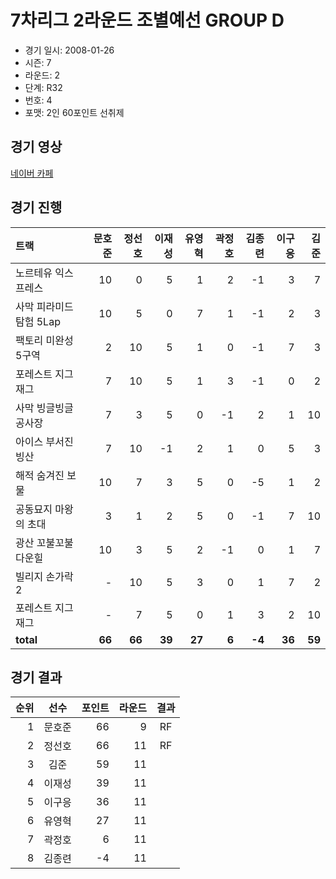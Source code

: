# 7차리그 2라운드 조별예선 GROUP D

- 경기 일시: 2008-01-26
- 시즌: 7
- 라운드: 2
- 단계: R32
- 번호: 4
- 포맷: 2인 60포인트 선취제





## 경기 영상
[네이버 카페](https://cafe.naver.com/leaguekart/91)

## 경기 진행

| 트랙 | 문호준 | 정선호 | 이재성 | 유영혁 | 곽정호 | 김종련 | 이구응 | 김준 |
|:---|---:|---:|---:|---:|---:|---:|---:|---:|
| 노르테유 익스프레스 | 10 | 0 | 5 | 1 | 2 | -1 | 3 | 7 |
| 사막 피라미드 탐험 5Lap | 10 | 5 | 0 | 7 | 1 | -1 | 2 | 3 |
| 팩토리 미완성 5구역 | 2 | 10 | 5 | 1 | 0 | -1 | 7 | 3 |
| 포레스트 지그재그 | 7 | 10 | 5 | 1 | 3 | -1 | 0 | 2 |
| 사막 빙글빙글 공사장 | 7 | 3 | 5 | 0 | -1 | 2 | 1 | 10 |
| 아이스 부서진 빙산 | 7 | 10 | -1 | 2 | 1 | 0 | 5 | 3 |
| 해적 숨겨진 보물 | 10 | 7 | 3 | 5 | 0 | -5 | 1 | 2 |
| 공동묘지 마왕의 초대 | 3 | 1 | 2 | 5 | 0 | -1 | 7 | 10 |
| 광산 꼬불꼬불 다운힐 | 10 | 3 | 5 | 2 | -1 | 0 | 1 | 7 |
| 빌리지 손가락 2 | - | 10 | 5 | 3 | 0 | 1 | 7 | 2 |
| 포레스트 지그재그 | - | 7 | 5 | 0 | 1 | 3 | 2 | 10 |
| __total__ | __66__ | __66__ | __39__ | __27__ | __6__ | __-4__ | __36__ | __59__ |




## 경기 결과

| 순위 | 선수 | 포인트 | 라운드 | 결과 |
|---:|:---:|---:|---:|:---:|
| 1 | 문호준 | 66 | 9 | RF |
| 2 | 정선호 | 66 | 11 | RF |
| 3 | 김준 | 59 | 11 |  |
| 4 | 이재성 | 39 | 11 |  |
| 5 | 이구응 | 36 | 11 |  |
| 6 | 유영혁 | 27 | 11 |  |
| 7 | 곽정호 | 6 | 11 |  |
| 8 | 김종련 | -4 | 11 |  |

